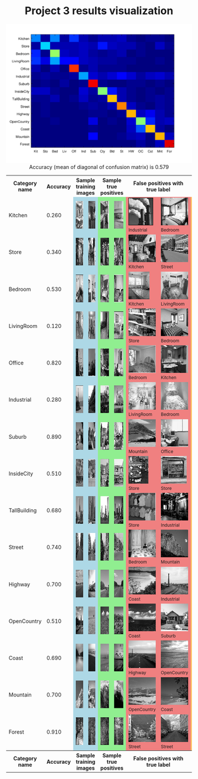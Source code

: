 <center>
<h1>Project 3 results visualization</h1>
<img src="confusion_matrix.png">

<br>
Accuracy (mean of diagonal of confusion matrix) is 0.579
<p>

<table border=0 cellpadding=4 cellspacing=1>
<tr>
<th>Category name</th>
<th>Accuracy</th>
<th colspan=2>Sample training images</th>
<th colspan=2>Sample true positives</th>
<th colspan=2>False positives with true label</th>
<th colspan=2>False negatives with wrong predicted label</th>
</tr>
<tr>
<td>Kitchen</td>
<td>0.260</td>
<td bgcolor=LightBlue><img src="thumbnails/Kitchen_image_0055.jpg" width=112 height=75></td>
<td bgcolor=LightBlue><img src="thumbnails/Kitchen_image_0145.jpg" width=100 height=75></td>
<td bgcolor=LightGreen><img src="thumbnails/Kitchen_image_0138.jpg" width=100 height=75></td>
<td bgcolor=LightGreen><img src="thumbnails/Kitchen_image_0031.jpg" width=57 height=75></td>
<td bgcolor=LightCoral><img src="thumbnails/Industrial_image_0001.jpg" width=67 height=75><br><small>Industrial</small></td>
<td bgcolor=LightCoral><img src="thumbnails/Bedroom_image_0053.jpg" width=110 height=75><br><small>Bedroom</small></td>
<td bgcolor=#FFBB55><img src="thumbnails/Kitchen_image_0018.jpg" width=100 height=75><br><small>Office</small></td>
<td bgcolor=#FFBB55><img src="thumbnails/Kitchen_image_0142.jpg" width=100 height=75><br><small>Bedroom</small></td>
</tr>
<tr>
<td>Store</td>
<td>0.340</td>
<td bgcolor=LightBlue><img src="thumbnails/Store_image_0188.jpg" width=102 height=75></td>
<td bgcolor=LightBlue><img src="thumbnails/Store_image_0203.jpg" width=100 height=75></td>
<td bgcolor=LightGreen><img src="thumbnails/Store_image_0020.jpg" width=100 height=75></td>
<td bgcolor=LightGreen><img src="thumbnails/Store_image_0127.jpg" width=118 height=75></td>
<td bgcolor=LightCoral><img src="thumbnails/Kitchen_image_0128.jpg" width=115 height=75><br><small>Kitchen</small></td>
<td bgcolor=LightCoral><img src="thumbnails/Street_image_0073.jpg" width=75 height=75><br><small>Street</small></td>
<td bgcolor=#FFBB55><img src="thumbnails/Store_image_0009.jpg" width=100 height=75><br><small>Suburb</small></td>
<td bgcolor=#FFBB55><img src="thumbnails/Store_image_0056.jpg" width=100 height=75><br><small>Highway</small></td>
</tr>
<tr>
<td>Bedroom</td>
<td>0.530</td>
<td bgcolor=LightBlue><img src="thumbnails/Bedroom_image_0211.jpg" width=113 height=75></td>
<td bgcolor=LightBlue><img src="thumbnails/Bedroom_image_0023.jpg" width=101 height=75></td>
<td bgcolor=LightGreen><img src="thumbnails/Bedroom_image_0098.jpg" width=91 height=75></td>
<td bgcolor=LightGreen><img src="thumbnails/Bedroom_image_0148.jpg" width=102 height=75></td>
<td bgcolor=LightCoral><img src="thumbnails/Kitchen_image_0043.jpg" width=57 height=75><br><small>Kitchen</small></td>
<td bgcolor=LightCoral><img src="thumbnails/LivingRoom_image_0135.jpg" width=116 height=75><br><small>LivingRoom</small></td>
<td bgcolor=#FFBB55><img src="thumbnails/Bedroom_image_0115.jpg" width=89 height=75><br><small>Suburb</small></td>
<td bgcolor=#FFBB55><img src="thumbnails/Bedroom_image_0144.jpg" width=100 height=75><br><small>LivingRoom</small></td>
</tr>
<tr>
<td>LivingRoom</td>
<td>0.120</td>
<td bgcolor=LightBlue><img src="thumbnails/LivingRoom_image_0269.jpg" width=100 height=75></td>
<td bgcolor=LightBlue><img src="thumbnails/LivingRoom_image_0060.jpg" width=100 height=75></td>
<td bgcolor=LightGreen><img src="thumbnails/LivingRoom_image_0004.jpg" width=100 height=75></td>
<td bgcolor=LightGreen><img src="thumbnails/LivingRoom_image_0081.jpg" width=101 height=75></td>
<td bgcolor=LightCoral><img src="thumbnails/Store_image_0023.jpg" width=100 height=75><br><small>Store</small></td>
<td bgcolor=LightCoral><img src="thumbnails/Bedroom_image_0073.jpg" width=112 height=75><br><small>Bedroom</small></td>
<td bgcolor=#FFBB55><img src="thumbnails/LivingRoom_image_0092.jpg" width=101 height=75><br><small>Bedroom</small></td>
<td bgcolor=#FFBB55><img src="thumbnails/LivingRoom_image_0023.jpg" width=100 height=75><br><small>Kitchen</small></td>
</tr>
<tr>
<td>Office</td>
<td>0.820</td>
<td bgcolor=LightBlue><img src="thumbnails/Office_image_0128.jpg" width=116 height=75></td>
<td bgcolor=LightBlue><img src="thumbnails/Office_image_0210.jpg" width=97 height=75></td>
<td bgcolor=LightGreen><img src="thumbnails/Office_image_0010.jpg" width=107 height=75></td>
<td bgcolor=LightGreen><img src="thumbnails/Office_image_0038.jpg" width=119 height=75></td>
<td bgcolor=LightCoral><img src="thumbnails/Bedroom_image_0131.jpg" width=114 height=75><br><small>Bedroom</small></td>
<td bgcolor=LightCoral><img src="thumbnails/Kitchen_image_0070.jpg" width=113 height=75><br><small>Kitchen</small></td>
<td bgcolor=#FFBB55><img src="thumbnails/Office_image_0084.jpg" width=107 height=75><br><small>Bedroom</small></td>
<td bgcolor=#FFBB55><img src="thumbnails/Office_image_0155.jpg" width=118 height=75><br><small>Kitchen</small></td>
</tr>
<tr>
<td>Industrial</td>
<td>0.280</td>
<td bgcolor=LightBlue><img src="thumbnails/Industrial_image_0261.jpg" width=50 height=75></td>
<td bgcolor=LightBlue><img src="thumbnails/Industrial_image_0230.jpg" width=77 height=75></td>
<td bgcolor=LightGreen><img src="thumbnails/Industrial_image_0132.jpg" width=51 height=75></td>
<td bgcolor=LightGreen><img src="thumbnails/Industrial_image_0060.jpg" width=111 height=75></td>
<td bgcolor=LightCoral><img src="thumbnails/LivingRoom_image_0079.jpg" width=103 height=75><br><small>LivingRoom</small></td>
<td bgcolor=LightCoral><img src="thumbnails/Bedroom_image_0163.jpg" width=100 height=75><br><small>Bedroom</small></td>
<td bgcolor=#FFBB55><img src="thumbnails/Industrial_image_0075.jpg" width=91 height=75><br><small>InsideCity</small></td>
<td bgcolor=#FFBB55><img src="thumbnails/Industrial_image_0047.jpg" width=100 height=75><br><small>OpenCountry</small></td>
</tr>
<tr>
<td>Suburb</td>
<td>0.890</td>
<td bgcolor=LightBlue><img src="thumbnails/Suburb_image_0224.jpg" width=113 height=75></td>
<td bgcolor=LightBlue><img src="thumbnails/Suburb_image_0150.jpg" width=113 height=75></td>
<td bgcolor=LightGreen><img src="thumbnails/Suburb_image_0171.jpg" width=113 height=75></td>
<td bgcolor=LightGreen><img src="thumbnails/Suburb_image_0065.jpg" width=113 height=75></td>
<td bgcolor=LightCoral><img src="thumbnails/Mountain_image_0022.jpg" width=75 height=75><br><small>Mountain</small></td>
<td bgcolor=LightCoral><img src="thumbnails/Office_image_0121.jpg" width=105 height=75><br><small>Office</small></td>
<td bgcolor=#FFBB55><img src="thumbnails/Suburb_image_0143.jpg" width=113 height=75><br><small>OpenCountry</small></td>
<td bgcolor=#FFBB55><img src="thumbnails/Suburb_image_0108.jpg" width=113 height=75><br><small>Store</small></td>
</tr>
<tr>
<td>InsideCity</td>
<td>0.510</td>
<td bgcolor=LightBlue><img src="thumbnails/InsideCity_image_0136.jpg" width=75 height=75></td>
<td bgcolor=LightBlue><img src="thumbnails/InsideCity_image_0227.jpg" width=75 height=75></td>
<td bgcolor=LightGreen><img src="thumbnails/InsideCity_image_0073.jpg" width=75 height=75></td>
<td bgcolor=LightGreen><img src="thumbnails/InsideCity_image_0125.jpg" width=75 height=75></td>
<td bgcolor=LightCoral><img src="thumbnails/Store_image_0076.jpg" width=54 height=75><br><small>Store</small></td>
<td bgcolor=LightCoral><img src="thumbnails/Store_image_0136.jpg" width=70 height=75><br><small>Store</small></td>
<td bgcolor=#FFBB55><img src="thumbnails/InsideCity_image_0110.jpg" width=75 height=75><br><small>Kitchen</small></td>
<td bgcolor=#FFBB55><img src="thumbnails/InsideCity_image_0033.jpg" width=75 height=75><br><small>Store</small></td>
</tr>
<tr>
<td>TallBuilding</td>
<td>0.680</td>
<td bgcolor=LightBlue><img src="thumbnails/TallBuilding_image_0224.jpg" width=75 height=75></td>
<td bgcolor=LightBlue><img src="thumbnails/TallBuilding_image_0273.jpg" width=75 height=75></td>
<td bgcolor=LightGreen><img src="thumbnails/TallBuilding_image_0105.jpg" width=75 height=75></td>
<td bgcolor=LightGreen><img src="thumbnails/TallBuilding_image_0078.jpg" width=75 height=75></td>
<td bgcolor=LightCoral><img src="thumbnails/Store_image_0085.jpg" width=81 height=75><br><small>Store</small></td>
<td bgcolor=LightCoral><img src="thumbnails/Industrial_image_0098.jpg" width=100 height=75><br><small>Industrial</small></td>
<td bgcolor=#FFBB55><img src="thumbnails/TallBuilding_image_0106.jpg" width=75 height=75><br><small>Industrial</small></td>
<td bgcolor=#FFBB55><img src="thumbnails/TallBuilding_image_0055.jpg" width=75 height=75><br><small>Industrial</small></td>
</tr>
<tr>
<td>Street</td>
<td>0.740</td>
<td bgcolor=LightBlue><img src="thumbnails/Street_image_0229.jpg" width=75 height=75></td>
<td bgcolor=LightBlue><img src="thumbnails/Street_image_0202.jpg" width=75 height=75></td>
<td bgcolor=LightGreen><img src="thumbnails/Street_image_0006.jpg" width=75 height=75></td>
<td bgcolor=LightGreen><img src="thumbnails/Street_image_0082.jpg" width=75 height=75></td>
<td bgcolor=LightCoral><img src="thumbnails/Bedroom_image_0134.jpg" width=113 height=75><br><small>Bedroom</small></td>
<td bgcolor=LightCoral><img src="thumbnails/Mountain_image_0032.jpg" width=75 height=75><br><small>Mountain</small></td>
<td bgcolor=#FFBB55><img src="thumbnails/Street_image_0068.jpg" width=75 height=75><br><small>InsideCity</small></td>
<td bgcolor=#FFBB55><img src="thumbnails/Street_image_0146.jpg" width=75 height=75><br><small>Forest</small></td>
</tr>
<tr>
<td>Highway</td>
<td>0.700</td>
<td bgcolor=LightBlue><img src="thumbnails/Highway_image_0113.jpg" width=75 height=75></td>
<td bgcolor=LightBlue><img src="thumbnails/Highway_image_0021.jpg" width=75 height=75></td>
<td bgcolor=LightGreen><img src="thumbnails/Highway_image_0089.jpg" width=75 height=75></td>
<td bgcolor=LightGreen><img src="thumbnails/Highway_image_0074.jpg" width=75 height=75></td>
<td bgcolor=LightCoral><img src="thumbnails/Coast_image_0114.jpg" width=75 height=75><br><small>Coast</small></td>
<td bgcolor=LightCoral><img src="thumbnails/Industrial_image_0102.jpg" width=100 height=75><br><small>Industrial</small></td>
<td bgcolor=#FFBB55><img src="thumbnails/Highway_image_0142.jpg" width=75 height=75><br><small>Coast</small></td>
<td bgcolor=#FFBB55><img src="thumbnails/Highway_image_0026.jpg" width=75 height=75><br><small>Store</small></td>
</tr>
<tr>
<td>OpenCountry</td>
<td>0.510</td>
<td bgcolor=LightBlue><img src="thumbnails/OpenCountry_image_0186.jpg" width=75 height=75></td>
<td bgcolor=LightBlue><img src="thumbnails/OpenCountry_image_0070.jpg" width=75 height=75></td>
<td bgcolor=LightGreen><img src="thumbnails/OpenCountry_image_0047.jpg" width=75 height=75></td>
<td bgcolor=LightGreen><img src="thumbnails/OpenCountry_image_0021.jpg" width=75 height=75></td>
<td bgcolor=LightCoral><img src="thumbnails/Coast_image_0031.jpg" width=75 height=75><br><small>Coast</small></td>
<td bgcolor=LightCoral><img src="thumbnails/Suburb_image_0053.jpg" width=113 height=75><br><small>Suburb</small></td>
<td bgcolor=#FFBB55><img src="thumbnails/OpenCountry_image_0029.jpg" width=75 height=75><br><small>Forest</small></td>
<td bgcolor=#FFBB55><img src="thumbnails/OpenCountry_image_0034.jpg" width=75 height=75><br><small>Highway</small></td>
</tr>
<tr>
<td>Coast</td>
<td>0.690</td>
<td bgcolor=LightBlue><img src="thumbnails/Coast_image_0187.jpg" width=75 height=75></td>
<td bgcolor=LightBlue><img src="thumbnails/Coast_image_0336.jpg" width=75 height=75></td>
<td bgcolor=LightGreen><img src="thumbnails/Coast_image_0061.jpg" width=75 height=75></td>
<td bgcolor=LightGreen><img src="thumbnails/Coast_image_0016.jpg" width=75 height=75></td>
<td bgcolor=LightCoral><img src="thumbnails/Highway_image_0022.jpg" width=75 height=75><br><small>Highway</small></td>
<td bgcolor=LightCoral><img src="thumbnails/OpenCountry_image_0039.jpg" width=75 height=75><br><small>OpenCountry</small></td>
<td bgcolor=#FFBB55><img src="thumbnails/Coast_image_0119.jpg" width=75 height=75><br><small>OpenCountry</small></td>
<td bgcolor=#FFBB55><img src="thumbnails/Coast_image_0097.jpg" width=75 height=75><br><small>Suburb</small></td>
</tr>
<tr>
<td>Mountain</td>
<td>0.700</td>
<td bgcolor=LightBlue><img src="thumbnails/Mountain_image_0024.jpg" width=75 height=75></td>
<td bgcolor=LightBlue><img src="thumbnails/Mountain_image_0124.jpg" width=75 height=75></td>
<td bgcolor=LightGreen><img src="thumbnails/Mountain_image_0072.jpg" width=75 height=75></td>
<td bgcolor=LightGreen><img src="thumbnails/Mountain_image_0095.jpg" width=75 height=75></td>
<td bgcolor=LightCoral><img src="thumbnails/OpenCountry_image_0082.jpg" width=75 height=75><br><small>OpenCountry</small></td>
<td bgcolor=LightCoral><img src="thumbnails/Coast_image_0088.jpg" width=75 height=75><br><small>Coast</small></td>
<td bgcolor=#FFBB55><img src="thumbnails/Mountain_image_0081.jpg" width=75 height=75><br><small>Suburb</small></td>
<td bgcolor=#FFBB55><img src="thumbnails/Mountain_image_0080.jpg" width=75 height=75><br><small>Suburb</small></td>
</tr>
<tr>
<td>Forest</td>
<td>0.910</td>
<td bgcolor=LightBlue><img src="thumbnails/Forest_image_0254.jpg" width=75 height=75></td>
<td bgcolor=LightBlue><img src="thumbnails/Forest_image_0039.jpg" width=75 height=75></td>
<td bgcolor=LightGreen><img src="thumbnails/Forest_image_0038.jpg" width=75 height=75></td>
<td bgcolor=LightGreen><img src="thumbnails/Forest_image_0139.jpg" width=75 height=75></td>
<td bgcolor=LightCoral><img src="thumbnails/Street_image_0146.jpg" width=75 height=75><br><small>Street</small></td>
<td bgcolor=LightCoral><img src="thumbnails/Street_image_0109.jpg" width=75 height=75><br><small>Street</small></td>
<td bgcolor=#FFBB55><img src="thumbnails/Forest_image_0017.jpg" width=75 height=75><br><small>Mountain</small></td>
<td bgcolor=#FFBB55><img src="thumbnails/Forest_image_0036.jpg" width=75 height=75><br><small>Mountain</small></td>
</tr>
<tr>
<th>Category name</th>
<th>Accuracy</th>
<th colspan=2>Sample training images</th>
<th colspan=2>Sample true positives</th>
<th colspan=2>False positives with true label</th>
<th colspan=2>False negatives with wrong predicted label</th>
</tr>
</table>
</center>


